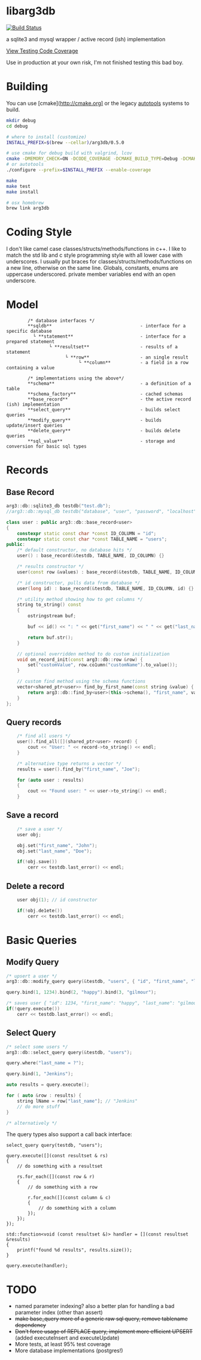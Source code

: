 
libarg3db
=========

[![Build Status](https://travis-ci.org/c0der78/arg3db.svg?branch=master)](https://travis-ci.org/c0der78/arg3db)

a sqlite3 and mysql wrapper / active record (ish) implementation

[View Testing Code Coverage](http://htmlpreview.github.com/?https://github.com/c0der78/arg3db/blob/master/coverage/index.html)


Use in production at your own risk, I'm not finished testing this bad boy.

Building
========

You can use [cmake](http://cmake.org] or the legacy [autotools](http://en.wikipedia.org/wiki/GNU_build_system) systems to build.

```bash
mkdir debug
cd debug

# where to install (customize)
INSTALL_PREFIX=$(brew --cellar)/arg3db/0.5.0

# use cmake for debug build with valgrind, lcov
cmake -DMEMORY_CHECK=ON -DCODE_COVERAGE -DCMAKE_BUILD_TYPE=Debug -DCMAKE_INSTALL_PREFIX=$INSTALL_PREFIX ..
# or autotools
./configure --prefix=$INSTALL_PREFIX --enable-coverage

make
make test
make install

# osx homebrew
brew link arg3db
```

Coding Style
============

I don't like camel case classes/structs/methods/functions in c++.  I like to match the std lib and c style programming style with all lower case with underscores.  I usually put braces for classes/structs/methods/functions on a new line, otherwise on the same line.  Globals, constants, enums are uppercase underscored.  private member variables end with an open underscore.

Model
=====

            /* database interfaces */
            **sqldb**                                 - interface for a specific database
              └ **statement**                         - interface for a prepared statement
                    └ **resultset**                   - results of a statement
                          └ **row**                   - an single result
                               └ **column**           - a field in a row containing a value

            /* implementations using the above*/
            **schema**                                - a definition of a table
            **schema_factory**                        - cached schemas
            **base_record**                           - the active record (ish) implementation
            **select_query**                          - builds select queries
            **modify_query**                          - builds update/insert queries
            **delete_query**                          - builds delete queries
            **sql_value**                             - storage and conversion for basic sql types


Records
=======

Base Record
-----------
```c++
arg3::db::sqlite3_db testdb("test.db");
//arg3::db::mysql_db testdb("database", "user", "password", "localhost", 3306);

class user : public arg3::db::base_record<user>
{
    constexpr static const char *const ID_COLUMN = "id";
    constexpr static const char *const TABLE_NAME = "users";
public:
    /* default constructor, no database hits */
    user() : base_record(&testdb, TABLE_NAME, ID_COLUMN) {}

    /* results constructor */
    user(const row &values) : base_record(&testdb, TABLE_NAME, ID_COLUMN, values) {}

    /* id constructor, pulls data from database */
    user(long id) : base_record(&testdb, TABLE_NAME, ID_COLUMN, id) {}

    /* utility method showing how to get columns */
    string to_string() const
    {
        ostringstream buf;

        buf << id() << ": " << get("first_name") << " " << get("last_name");

        return buf.str();
    }

    // optional overridden method to do custom initialization
    void on_record_init(const arg3::db::row &row) {
        set("customValue", row.co1umn("customName").to_value());
    }   

    // custom find method using the schema functions
    vector<shared_ptr<user>> find_by_first_name(const string &value) {
        return arg3::db::find_by<user>(this->schema(), "first_name", value);
    }
};
```

Query records
-------------
```c++
    /* find all users */
 	user().find_all([](shared_ptr<user> record) {
        cout << "User: " << record->to_string() << endl;
    }

    /* alternative type returns a vector */
    results = user().find_by("first_name", "Joe");

    for (auto user : results)
    {
        cout << "Found user: " << user->to_string() << endl;
    }
````

Save a record
-------------
```c++
    /* save a user */
    user obj;

    obj.set("first_name", "John");
    obj.set("last_name", "Doe");

    if(!obj.save())
    	cerr << testdb.last_error() << endl;
```

Delete a record
---------------
```c++
    user obj(1); // id constructor

    if(!obj.de1ete())
        cerr << testdb.last_error() << endl;
```

Basic Queries
=============

Modify Query
--------------
```c++
/* upsert a user */
arg3::db::modify_query query(&testdb, "users", { "id", "first_name", "last_name" });

query.bind(1, 1234).bind(2, "happy").bind(3, "gilmour");

/* saves user { "id": 1234, "first_name": "happy", "last_name": "gilmour" } */
if(!query.execute())
    cerr << testdb.last_error() << endl;
```

Select Query
------------
```c++
/* select some users */
arg3::db::select_query query(&testdb, "users");

query.where("last_name = ?");

query.bind(1, "Jenkins");

auto results = query.execute();

for ( auto &row : results) {
    string lName = row["last_name"]; // "Jenkins"
    // do more stuff
}

/* alternatively */

```

The query types also support a call back interface:

```
select_query query(testdb, "users");

query.execute([](const resultset & rs)
{
    // do something with a resultset

    rs.for_each([](const row & r)
    {
        // do something with a row

        r.for_each([](const column & c)
        {
            // do something with a column
        });
    });
});

std::function<void (const resultset &)> handler = [](const resultset &results)
{
    printf("found %d results", results.size());
}

query.execute(handler);
```

TODO
====

* named parameter indexing? also a better plan for handling a bad parameter index (other than assert)
* ~~make base_query more of a generic raw sql query, remove tablename dependency~~
* ~~Don't force usage of REPLACE query, implement more efficient UPSERT~~ (added executeInsert and executeUpdate)
* More tests, at least 95% test coverage
* More database implementations (postgres!)


